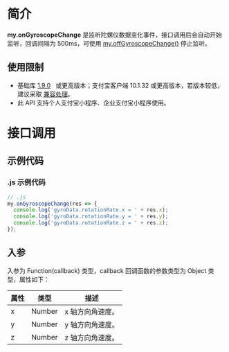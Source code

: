 # 简介

**my.onGyroscopeChange** 是监听陀螺仪数据变化事件，接口调用后会自动开始监听，回调间隔为 500ms，可使用 [my.offGyroscopeChange()](/mini/api/cpt55i) 停止监听。

## 使用限制

- 基础库 [1.9.0](https://opendocs.alipay.com/mini/framework/lib)   或更高版本；支付宝客户端 10.1.32 或更高版本，若版本较低，建议采取 [兼容处理](/mini/framework/compatibility)。
- 此 API 支持个人支付宝小程序、企业支付宝小程序使用。

# 接口调用

## 示例代码

### .js 示例代码

```javascript
// .js
my.onGyroscopeChange(res => {
  console.log('gyroData.rotationRate.x = ' + res.x);
  console.log('gyroData.rotationRate.y = ' + res.y);
  console.log('gyroData.rotationRate.z = ' + res.z);
});
```

## 入参

入参为 Function(callback) 类型，callback 回调函数的参数类型为 Object 类型，属性如下：

| **属性** | **类型** | **描述**         |
| -------- | -------- | ---------------- |
| x        | Number   | x 轴方向角速度。 |
| y        | Number   | y 轴方向角速度。 |
| z        | Number   | z 轴方向角速度。 |
